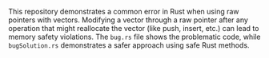 This repository demonstrates a common error in Rust when using raw pointers with vectors.  Modifying a vector through a raw pointer after any operation that might reallocate the vector (like push, insert, etc.) can lead to memory safety violations. The `bug.rs` file shows the problematic code, while `bugSolution.rs` demonstrates a safer approach using safe Rust methods.